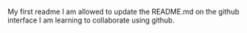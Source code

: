 My first readme
I am allowed to update the README.md on the github interface
I am learning to collaborate using github.
